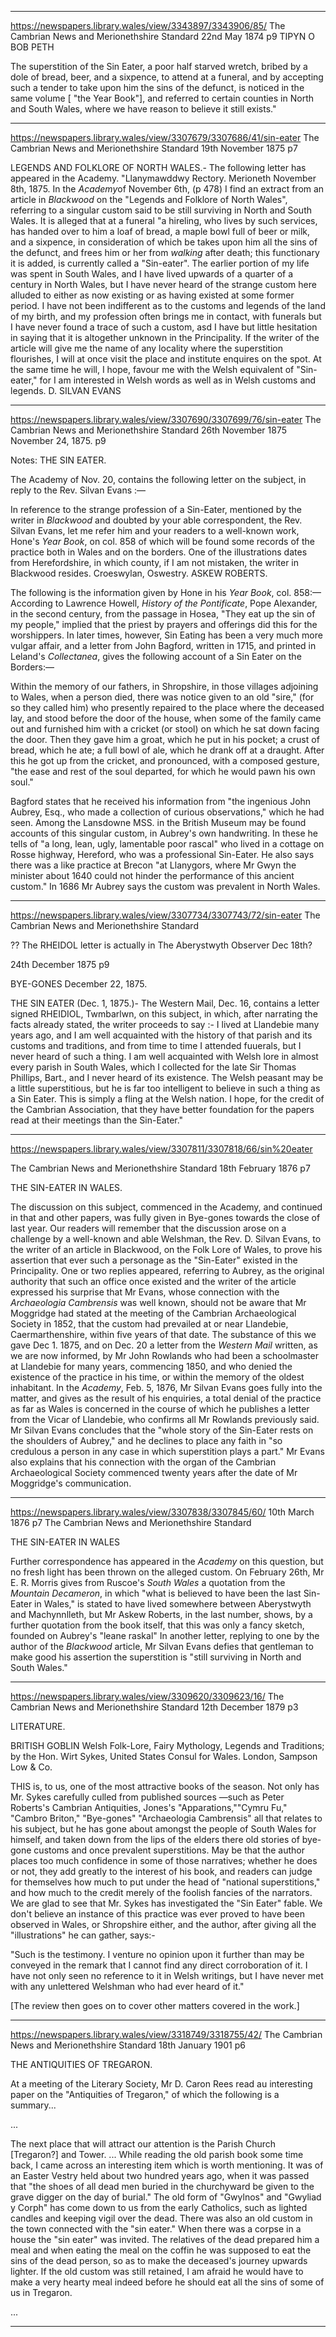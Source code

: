 
---

https://newspapers.library.wales/view/3343897/3343906/85/
The Cambrian News and Merionethshire Standard
22nd May 1874
p9
TIPYN O BOB PETH

The superstition of the Sin Eater, a poor half starved wretch, bribed by a dole of bread, beer, and a sixpence, to attend at a funeral, and by accepting such a tender to take upon him the sins of the defunct, is noticed in the same volume [ "the Year Book"], and referred to certain counties in North and South Wales, where we have reason to believe it still exists."

---

https://newspapers.library.wales/view/3307679/3307686/41/sin-eater
The Cambrian News and Merionethshire Standard
19th November 1875
p7

LEGENDS AND FOLKLORE OF NORTH WALES.- The following letter has appeared in the Academy. "Llanymawddwy Rectory. Merioneth November 8th, 1875. In the *Academy*of November 6th, (p 478) I find an extract from an article in *Blackwood* on the "Legends and Folklore of North Wales", referring to a singular custom said to be still surviving in North and South Wales. It is alleged that at a funeral "a hireling, who lives by such services, has handed over to him a loaf of bread, a maple bowl full of beer or milk, and a sixpence, in consideration of which be takes upon him all the sins of the defunct, and frees him or her from *walking*  after death; this functionary it is added, is currently called a "Sin-eater". The earlier portion of my life was spent in South Wales, and I have lived upwards of a quarter of a century in North Wales, but I have never heard of the strange custom here alluded to either as now existing or as having existed at some former period. I have not been indifferent as to the customs and legends of the land of my birth, and my profession often brings me in contact, with funerals but I have never found a trace of such a custom, asd I have but little hesitation in saying that it is altogether unknown in the Principality. If the writer of the article will give me the name of any locality where the superstition flourishes, I will at once visit the place and institute enquires on the spot. At the same time he will, I hope, favour me with the Welsh equivalent of "Sin-eater," for I am interested in Welsh words as well as in Welsh customs and legends. D. SILVAN EVANS

---

https://newspapers.library.wales/view/3307690/3307699/76/sin-eater
The Cambrian News and Merionethshire Standard
26th November 1875
November 24, 1875.
p9

Notes: THE SIN EATER.

The Academy of Nov. 20, contains the following letter on the subject, in reply to the Rev. Silvan Evans :—

In reference to the strange profession of a Sin-Eater, mentioned by the writer in *Blackwood* and doubted by your able correspondent, the Rev. Silvan Evans, let me refer him and your readers to a well-known work, Hone's *Year Book*, on col. 858 of which will be found some records of the practice both in Wales and on the borders. One of the illustrations dates from Herefordshire, in which county, if I am not mistaken, the writer in Blackwood resides. Croeswylan, Oswestry. ASKEW ROBERTS.

The following is the information given by Hone in his *Year Book*, col. 858:— According to Lawrence Howell, *History of the Pontificate*, Pope Alexander, in the second century, from the passage in Hosea, "They eat up the sin of my people," implied that the priest by prayers and offerings did this for the worshippers. In later times, however, Sin Eating has been a very much more vulgar affair, and a letter from John Bagford, written in 1715, and printed in Leland's *Collectanea*, gives the following account of a Sin Eater on the Borders:—

Within the memory of our fathers, in Shropshire, in those villages adjoining to Wales, when a person died, there was notice given to an old "sire," (for so they called him) who presently repaired to the place where the deceased lay, and stood before the door of the house, when some of the family came out and furnished him with a cricket (or stool) on which he sat down facing the door. Then they gave him a groat, which he put in his pocket; a crust of bread, which he ate; a full bowl of ale, which he drank off at a draught. After this he got up from the cricket, and pronounced, with a composed gesture, "the ease and rest of the soul departed, for which he would pawn his own soul."

Bagford states that he received his information from "the ingenious John Aubrey, Esq., who made a collection of curious observations," which he had seen. Among the Lansdowne MSS. in the British Museum may be found accounts of this singular custom, in Aubrey's own handwriting. In these he tells of "a long, lean, ugly, lamentable poor rascal" who lived in a cottage on Rosse highway, Hereford, who was a professional Sin-Eater. He also says there was a like practice at Brecon "at Llanygors, where Mr Gwyn the minister about 1640 could not hinder the performance of this ancient custom." In 1686 Mr Aubrey says the custom was prevalent in North Wales.

---



https://newspapers.library.wales/view/3307734/3307743/72/sin-eater
The Cambrian News and Merionethshire Standard

?? The RHEIDOL letter is actually in The Aberystwyth Observer Dec 18th?

24th December 1875
p9

BYE-GONES December 22, 1875.

THE SIN EATER (Dec. 1, 1875.)- The Western Mail, Dec. 16, contains a letter signed RHEIDIOL, Twmbarlwn, on this subject, in which, after narrating the facts already stated, the writer proceeds to say :- I lived at Llandebie many years ago, and I am well acquainted with the history of that parish and its customs and traditions, and from time to time I attended fuuerals, but I never heard of such a thing. I am well acquainted with Welsh lore in almost every parish in South Wales, which I collected for the late Sir Thomas Phillips, Bart., and I never heard of its existence. The Welsh peasant may be a little superstitious, but he is far too intelligent to believe in such a thing as a Sin Eater. This is simply a fling at the Welsh nation. I hope, for the credit of the Cambrian Association, that they have better foundation for the papers read at their meetings than the Sin-Eater."

---


https://newspapers.library.wales/view/3307811/3307818/66/sin%20eater

The Cambrian News and Merionethshire Standard
18th February 1876
p7

THE SIN-EATER IN WALES.

The discussion on this subject, commenced in the Academy, and continued in that and other papers, was fully given in Bye-gones towards the close of last year. Our readers will remember that the discussion arose on a challenge by a well-known and able Welshman, the Rev. D. Silvan Evans, to the writer of an article in Blackwood, on the Folk Lore of Wales, to prove his assertion that ever such a personage as the "Sin-Eater" existed in the Principality. One or two replies appeared, referring to Aubrey, as the original authority that such an office once existed and the writer of the article expressed his surprise that Mr Evans, whose connection with the *Archaeologia Cambrensis* was well known, should not be aware that Mr Moggridge had stated at the meeting of the Cambrian Archaeological Society in 1852, that the custom had prevailed at or near Llandebie, Caermarthenshire, within five years of that date. The substance of this we gave Dec 1. 1875, and on Dec. 20 a letter from the *Western Mail* written, as we are now informed, by Mr John Rowlands who had been a schoolmaster at Llandebie for many years, commencing 1850, and who denied the existence of the practice in his time, or within the memory of the oldest inhabitant. In the *Academy*, Feb. 5, 1876, Mr Silvan Evans goes fully into the matter, and gives as the result of his enquiries, a total denial of the practice as far as Wales is concerned in the course of which he publishes a letter from the Vicar of Llandebie, who confirms all Mr Rowlands previously said. Mr Silvan Evans concludes that the "whole story of the Sin-Eater rests on the shoulders of Aubrey," and he declines to place any faith in "so credulous a person in any case in which superstition plays a part." Mr Evans also explains that his connection with the organ of the Cambrian Archaeological Society commenced twenty years after the date of Mr Moggridge's communication.



---


https://newspapers.library.wales/view/3307838/3307845/60/
10th March 1876
p7
The Cambrian News and Merionethshire Standard

THE SIN-EATER IN WALES

Further correspondence has appeared in the *Academy* on this question, but no fresh light has been thrown on the alleged custom. On February 26th, Mr E. R. Morris gives from Ruscoe's *South Wales* a quotation from the *Mountain Decameron*, in which "what is believed to have been the last Sin-Eater in Wales," is stated to have lived somewhere between Aberystwyth and Machynnlleth, but Mr Askew Roberts, in the last number, shows, by a further quotation from the book itself, that this was only a fancy sketch, founded on Aubrey's "leane raskal" In another letter, replying to one by the author of the *Blackwood* article, Mr Silvan Evans defies that gentleman to make good his assertion the superstition is "still surviving in North and South Wales."

---

https://newspapers.library.wales/view/3309620/3309623/16/
The Cambrian News and Merionethshire Standard
12th December 1879
p3

LITERATURE.

BRITISH GOBLIN  Welsh Folk-Lore, Fairy Mythology, Legends and Traditions; by the Hon. Wirt Sykes, United States Consul for Wales. London, Sampson Low & Co.

THIS is, to us, one of the most attractive books of the season. Not only has Mr. Sykes carefully culled from published sources —such as Peter Roberts's Cambrian Antiquities, Jones's "Apparations,""Cymru Fu," "Cambro Briton," "Bye-gones" "Archaeologia Cambrensis" all that relates to his subject, but he has gone about amongst the people of South Wales for himself, and taken down from the lips of the elders there old stories of bye-gone customs and once prevalent superstitions. May be that the author places too much confidence in some of those narratives; whether he does or not, they add greatly to the interest of his book, and readers can judge for themselves how much to put under the head of "national superstitions," and how much to the credit merely of the foolish fancies of the narrators. We are glad to see that Mr. Sykes has investigated the "Sin Eater" fable. We don't believe an instance of this practice was ever proved to have been observed in Wales, or Shropshire either, and the author, after giving all the "illustrations" he can gather, says:-

"Such is the testimony. I venture no opinion upon it further than may be conveyed in the remark that I cannot find any direct corroboration of it. I have not only seen no reference to it in Welsh writings, but I have never met with any unlettered Welshman who had ever heard of it."

[The review then goes on to cover other matters covered in the work.]


---

https://newspapers.library.wales/view/3318749/3318755/42/
The Cambrian News and Merionethshire Standard
18th January 1901
p6

THE ANTIQUITIES OF TREGARON.

At a meeting of the Literary Society, Mr D. Caron Rees read au interesting paper on the "Antiquities of Tregaron," of which the following is a summary...

...

The next place that will attract our attention is the Parish Church [Tregaron?] and Tower. ... While reading the old parish book some time back, I came across an interesting item which is worth mentioning. It was of an Easter Vestry held about two hundred years ago, when it was passed that "the shoes of all dead men buried in the churchyward be given to the grave digger on the day of burial." The old form of "Gwylnos" and "Gwyliad y Corph" has come down to us from the early Catholics, such as lighted candles and keeping vigil over the dead.  There was also an old custom in the town connected with the "sin eater." When there was a corpse in a house the "sin eater" was invited. The relatives of the dead prepared him a meal and when eating the meal on the coffin he was supposed to eat the sins of the dead person, so as to make the deceased's journey upwards lighter. If the old custom was still retained, I am afraid he would have to make a very hearty meal indeed before he should eat all the sins of some of us in Tregaron.

 ...

---

